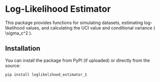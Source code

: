 # Log-Likelihood Estimator

This package provides functions for simulating datasets, estimating log-likelihood values, and calculating the UCI value and conditional variance \( \sigma_c^2 \).

## Installation

You can install the package from PyPI (if uploaded) or directly from the source:

```bash
pip install loglikelihood_estimator_1
